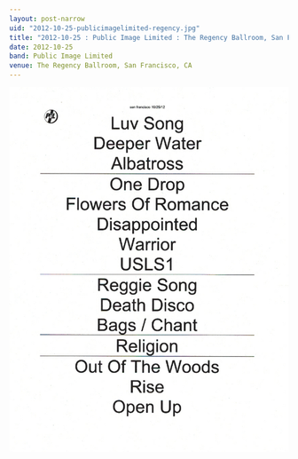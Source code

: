 ```yaml
---
layout: post-narrow
uid: "2012-10-25-publicimagelimited-regency.jpg"
title: "2012-10-25 : Public Image Limited : The Regency Ballroom, San Francisco, CA"
date: 2012-10-25
band: Public Image Limited
venue: The Regency Ballroom, San Francisco, CA
---
```


<div class="showcase">
  <img src="/img/2012/10/20121025-PublicImageLimited-Regency.jpg" alt="2012-10-25-publicimagelimited-regency.jpg">
</div>
